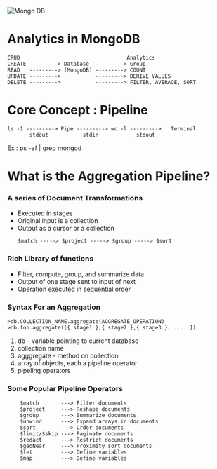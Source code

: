 ![Mongo DB](https://cdn-images-1.medium.com/max/1200/1*Mx3MUKkPENbaIR-vKGeLDw.jpeg)
<h1>Analytics in MongoDB</h1>

```
CRUD                                  Analytics
CREATE ---------> Database  ---------> Group
READ   ---------> (MongoDB) ---------> COUNT
UPDATE --------->           ---------> DERIVE VALUES
DELETE --------->           ---------> FILTER, AVERAGE, SORT
```

<h1>Core Concept : Pipeline</h1>

```
ls -1 ---------> Pipe ---------> wc -l --------->   Terminal
       stdout           stdin            stdout
```

Ex : ps -ef | grep mongod

<h1>What is the Aggregation Pipeline?</h1>
<h3>A series of Document Transformations</h3>
<ul>
    <li>Executed in stages</li>
    <li>Original input is a collection</li>
    <li>Output as a cursor or a collection</li>

```
$match -----> $project -----> $group -----> $sort
```

</ul>

<h3>Rich Library of functions</h3>
<ul>
    <li>Filter, compute, group, and summarize data</li>
    <li>Output of one stage sent to input of next</li>
    <li>Operation executed in sequential order</li>
</ul>

<h3>Syntax For an Aggregation</h3>

```
>db.COLLECTION_NAME.aggregate(AGGREGATE_OPERATION)
>db.foo.aggregate([{ stage1 },{ stage2 },{ stage3 }, .... ])
```

<ol>
    <li>db - variable pointing to current database</li>
    <li>collection name</li>
    <li>agggregate - method on collection</li>
    <li>array of objects, each a pipeline operator</li>
    <li>pipeling operators</li>
</ol>

<h3>Some Popular Pipeline Operators</h3>

```
    $match       ---> Filter documents
    $project     ---> Reshape documents
    $group       ---> Summarize documents
    $unwind      ---> Expand arrays in documents
    $sort        ---> Order documents
    $limit/$skip ---> Paginate documents
    $redact      ---> Restrict documents
    $geoNear     ---> Proximity sort documents
    $let         ---> Define variables
    $map         ---> Define variables
```

